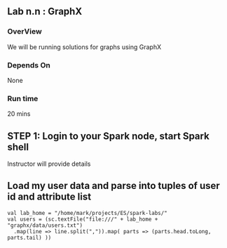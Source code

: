 ## Lab n.n : GraphX

### OverView
We will be running solutions for graphs using GraphX 

### Depends On 
None

### Run time
20 mins


## STEP 1: Login to your Spark node, start Spark shell
Instructor will provide details

## Load my user data and parse into tuples of user id and attribute list
 
    val lab_home = "/home/mark/projects/ES/spark-labs/"
    val users = (sc.textFile("file:///" + lab_home + "graphx/data/users.txt")
      .map(line => line.split(",")).map( parts => (parts.head.toLong, parts.tail) ))
  